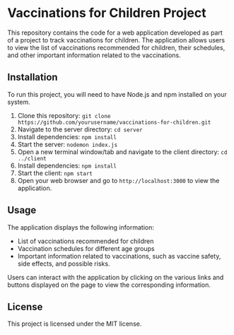 # Vaccinations for Children Project

This repository contains the code for a web application developed as part of a project to track vaccinations for children. The application allows users to view the list of vaccinations recommended for children, their schedules, and other important information related to the vaccinations.

## Installation

To run this project, you will need to have Node.js and npm installed on your system.

1. Clone this repository: `git clone https://github.com/yourusername/vaccinations-for-children.git`
2. Navigate to the server directory: `cd server`
3. Install dependencies: `npm install`
4. Start the server: `nodemon index.js`
5. Open a new terminal window/tab and navigate to the client directory: `cd ../client`
6. Install dependencies: `npm install`
7. Start the client: `npm start`
8. Open your web browser and go to `http://localhost:3000` to view the application.

## Usage

The application displays the following information:

- List of vaccinations recommended for children
- Vaccination schedules for different age groups
- Important information related to vaccinations, such as vaccine safety, side effects, and possible risks.

Users can interact with the application by clicking on the various links and buttons displayed on the page to view the corresponding information.

## License

This project is licensed under the MIT license.
